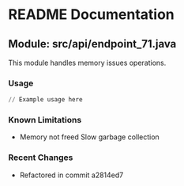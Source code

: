# README Documentation

## Module: src/api/endpoint_71.java

This module handles memory issues operations.

### Usage

```python
// Example usage here
```

### Known Limitations

- Memory not freed Slow garbage collection

### Recent Changes

- Refactored in commit a2814ed7
